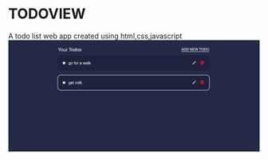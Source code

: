 # TODOVIEW
A todo list web app created using html,css,javascript
<img src="https://github.com/tamal78/TODOVIEW/blob/main/Screenshot%20(107).png" />

